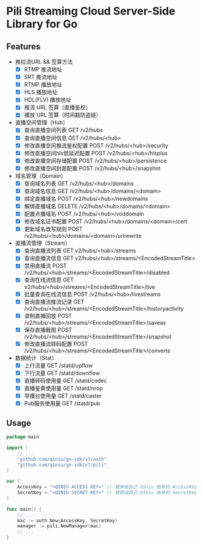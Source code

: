 # Pili Streaming Cloud Server-Side Library for Go

## Features

- 推拉流URL && 签算方法
  - [x] RTMP 推流地址
  - [x] SRT 推流地址
  - [x] RTMP 播放地址
  - [x] HLS 播放地址
  - [x] HDL(FLV) 播放地址
  - [x] 推流 URL 签算（直播鉴权）
  - [x] 播放 URL 签算（时间戳防盗链）

- 直播空间管理（Hub）
  - [x] 查询直播空间列表 GET /v2/hubs
  - [x] 查询直播空间信息 GET /v2/hubs/\<hub>
  - [x] 修改直播空间推流鉴权配置 POST /v2/hubs/\<hub\>/security
  - [x] 修改直播空间hls低延迟配置 POST /v2/hubs/\<hub\>/hlsplus
  - [x] 修改直播空间存储配置 POST /v2/hubs/\<hub\>/persistence
  - [x] 修改直播空间封面配置 POST /v2/hubs/\<hub\>/snapshot

- 域名管理（Domain）
  - [x] 查询域名列表 GET /v2/hubs/\<hub\>/domains
  - [x] 查询域名信息 GET /v2/hubs/\<hub\>/domains/\<domain>
  - [x] 绑定直播域名 POST /v2/hubs/\<hub\>/newdomains
  - [x] 解绑直播域名 DELETE /v2/hubs/\<hub\>/domains/\<domain>
  - [x] 配置点播域名 POST /v2/hubs/\<hub\>/voddomain
  - [x] 修改域名证书配置 POST /v2/hubs/\<hub\>/domains/\<domain\>/cert
  - [x] 更新域名改写规则 POST /v2/hubs/\<hub\>/domains/\<domain\>/urlrewrite

- 直播流管理（Stream）
  - [x] 查询直播流列表 GET v2/hubs/\<hub\>/streams
  - [x] 查询直播流信息 GET v2/hubs/\<hub\>/streams/\<EncodedStreamTitle>
  - [x] 禁用直播流 POST /v2/hubs/\<hub\>/streams/\<EncodedStreamTitle\>/disabled
  - [x] 查询在线流信息 GET v2/hubs/\<hub\>/streams/\<EncodedStreamTitle\>/live
  - [x] 批量查询在线流信息 POST /v2/hubs/\<hub\>/livestreams
  - [x] 查询直播流推流记录 GET /v2/hubs/\<hub\>/streams/\<EncodedStreamTitle\>/historyactivity
  - [x] 录制直播回放 POST /v2/hubs/\<hub\>/streams/\<EncodedStreamTitle\>/saveas
  - [x] 保存直播截图 POST /v2/hubs/\<hub\>/streams/\<EncodedStreamTitle\>/snapshot
  - [x] 修改直播流转码配置 POST /v2/hubs/\<hub\>/streams/\<EncodedStreamTitle\>/converts

- 数据统计（Stat）
  - [x] 上行流量 GET /statd/upflow
  - [x] 下行流量 GET /statd/downflow
  - [x] 直播转码使用量 GET /statd/codec
  - [x] 直播鉴黄使用量 GET /statd/nrop
  - [x] 导播台使用量 GET /statd/caster
  - [x] Pub服务使用量 GET /statd/pub

## Usage

```go
package main

import (
	// ...
	"github.com/qiniu/go-sdk/v7/auth"
	"github.com/qiniu/go-sdk/v7/pili"
)

var (
	AccessKey = "<QINIU ACCESS KEY>" // 替换成自己 Qiniu 账号的 AccessKey
	SecretKey = "<QINIU SECRET KEY>" // 替换成自己 Qiniu 账号的 SecretKey
)

func main() {
	// ...
	mac := auth.New(AccessKey, SecretKey)
	manager := pili.NewManager(mac)
	// ...
}
```